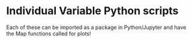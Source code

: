 # Individual Variable Python scripts

Each of these can be imported as a package in Python/Jupyter and have the Map functions called for plots!
